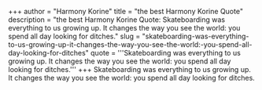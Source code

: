 +++
author = "Harmony Korine"
title = "the best Harmony Korine Quote"
description = "the best Harmony Korine Quote: Skateboarding was everything to us growing up. It changes the way you see the world: you spend all day looking for ditches."
slug = "skateboarding-was-everything-to-us-growing-up-it-changes-the-way-you-see-the-world:-you-spend-all-day-looking-for-ditches"
quote = '''Skateboarding was everything to us growing up. It changes the way you see the world: you spend all day looking for ditches.'''
+++
Skateboarding was everything to us growing up. It changes the way you see the world: you spend all day looking for ditches.
